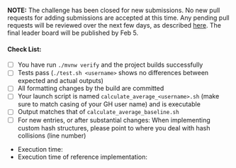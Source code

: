 **NOTE:** The challenge has been closed for new submissions. No new pull requests for adding submissions are accepted at this time.
Any pending pull requests will be reviewed over the next few days, as described [here](https://github.com/gunnarmorling/1brc/discussions/687).
The final leader board will be published by Feb 5.

#### Check List:

- [ ] You have run `./mvnw verify` and the project builds successfully
- [ ] Tests pass (`./test.sh <username>` shows no differences between expected and actual outputs)
- [ ] All formatting changes by the build are committed
- [ ] Your launch script is named `calculate_average_<username>.sh` (make sure to match casing of your GH user name) and is executable
- [ ] Output matches that of `calculate_average_baseline.sh`
- [ ] For new entries, or after substantial changes: When implementing custom hash structures, please point to where you deal with hash collisions (line number)

* Execution time:
* Execution time of reference implementation:

<!--
Thanks for your submission. Please go through the checklist above before submitting your pull request.
Use [x] to mark that the item has been completed.

Due to the large number of entries created so far,
please submit only entries that are you are expecting to run in 10 seconds or less on the evaluation machine.

Please make sure that you have followed the defined rules (https://github.com/gunnarmorling/1brc?tab=readme-ov-file#rules-and-limits).
-->
